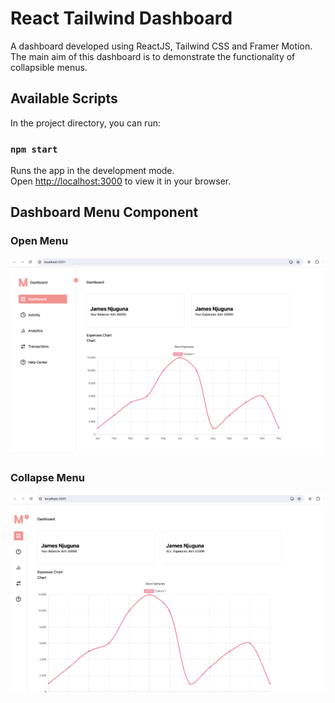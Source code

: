 # React Tailwind Dashboard
A dashboard developed using ReactJS, Tailwind CSS and Framer Motion.
The main aim of this dashboard is to demonstrate the functionality of collapsible menus.

## Available Scripts

In the project directory, you can run:

### `npm start`

Runs the app in the development mode.\
Open [http://localhost:3000](http://localhost:3000) to view it in your browser.

## Dashboard Menu Component

### Open Menu
![alt text](src/assets/Menu_Open.png)

### Collapse Menu
![alt text](src/assets/Menu_Collapsed.png)
